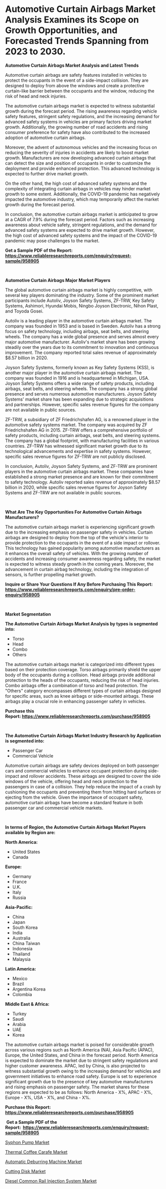<p><h1>Automotive Curtain Airbags Market Analysis Examines its Scope on Growth Opportunities, and Forecasted Trends Spanning from 2023 to 2030.</h1></p><p><strong>Automotive Curtain Airbags Market Analysis and Latest Trends</strong></p>
<p><p>Automotive curtain airbags are safety features installed in vehicles to protect the occupants in the event of a side-impact collision. They are designed to deploy from above the windows and create a protective curtain-like barrier between the occupants and the window, reducing the risk of head and neck injuries.</p><p>The automotive curtain airbags market is expected to witness substantial growth during the forecast period. The rising awareness regarding vehicle safety features, stringent safety regulations, and the increasing demand for advanced safety systems in vehicles are primary factors driving market growth. Additionally, the growing number of road accidents and rising consumer preference for safety have also contributed to the increased adoption of automotive curtain airbags.</p><p>Moreover, the advent of autonomous vehicles and the increasing focus on reducing the severity of injuries in accidents are likely to boost market growth. Manufacturers are now developing advanced curtain airbags that can detect the size and position of occupants in order to customize the deployment and provide enhanced protection. This advanced technology is expected to further drive market growth.</p><p>On the other hand, the high cost of advanced safety systems and the complexity of integrating curtain airbags in vehicles may hinder market growth to some extent. Additionally, the COVID-19 pandemic has negatively impacted the automotive industry, which may temporarily affect the market growth during the forecast period.</p><p>In conclusion, the automotive curtain airbags market is anticipated to grow at a CAGR of 7.9% during the forecast period. Factors such as increasing awareness about vehicle safety, stringent regulations, and the demand for advanced safety systems are expected to drive market growth. However, the high cost of advanced safety systems and the impact of the COVID-19 pandemic may pose challenges to the market.</p></p>
<p><strong>Get a Sample PDF of the Report:&nbsp; <a href="https://www.reliableresearchreports.com/enquiry/request-sample/958905">https://www.reliableresearchreports.com/enquiry/request-sample/958905</a></strong></p>
<p>&nbsp;</p>
<p><strong>Automotive Curtain Airbags Major Market Players</strong></p>
<p><p>The global automotive curtain airbags market is highly competitive, with several key players dominating the industry. Some of the prominent market participants include Autoliv, Joyson Safety Systems, ZF-TRW, Key Safety Systems, Ashimori, Hyundai Mobis, Ningbo Joyson Electronic, Nihon Plast, and Toyoda Gosei.</p><p>Autoliv is a leading player in the automotive curtain airbags market. The company was founded in 1953 and is based in Sweden. Autoliv has a strong focus on safety technology, including airbags, seat belts, and steering wheels. The company has a wide global presence and serves almost every major automotive manufacturer. Autoliv's market share has been growing steadily over the years due to its commitment to innovation and continuous improvement. The company reported total sales revenue of approximately $8.57 billion in 2020.</p><p>Joyson Safety Systems, formerly known as Key Safety Systems (KSS), is another major player in the automotive curtain airbags market. The company was founded in 1916 and is headquartered in Michigan, USA. Joyson Safety Systems offers a wide range of safety products, including airbags, seat belts, and steering wheels. The company has a strong global presence and serves numerous automotive manufacturers. Joyson Safety Systems' market share has been expanding due to strategic acquisitions and partnerships. However, specific sales revenue figures for the company are not available in public sources.</p><p>ZF-TRW, a subsidiary of ZF Friedrichshafen AG, is a renowned player in the automotive safety systems market. The company was acquired by ZF Friedrichshafen AG in 2015. ZF-TRW offers a comprehensive portfolio of safety products, including curtain airbags, seat belts, and steering systems. The company has a global footprint, with manufacturing facilities in various countries. ZF-TRW has witnessed significant market growth due to its technological advancements and expertise in safety systems. However, specific sales revenue figures for ZF-TRW are not publicly disclosed.</p><p>In conclusion, Autoliv, Joyson Safety Systems, and ZF-TRW are prominent players in the automotive curtain airbags market. These companies have established a strong market presence and are known for their commitment to safety technology. Autoliv reported sales revenue of approximately $8.57 billion in 2020, while specific sales revenue figures for Joyson Safety Systems and ZF-TRW are not available in public sources.</p></p>
<p>&nbsp;</p>
<p><strong>What Are The Key Opportunities For Automotive Curtain Airbags Manufacturers?</strong></p>
<p><p>The automotive curtain airbags market is experiencing significant growth due to the increasing emphasis on passenger safety in vehicles. Curtain airbags are designed to deploy from the top of the vehicle's interior to provide protection to the occupants in the event of a side impact or rollover. This technology has gained popularity among automotive manufacturers as it enhances the overall safety of vehicles. With the growing number of accidents and increasing consumer awareness regarding safety, the market is expected to witness steady growth in the coming years. Moreover, the advancement in curtain airbag technology, including the integration of sensors, is further propelling market growth.</p></p>
<p><strong>Inquire or Share Your Questions If Any Before Purchasing This Report: <a href="https://www.reliableresearchreports.com/enquiry/pre-order-enquiry/958905">https://www.reliableresearchreports.com/enquiry/pre-order-enquiry/958905</a></strong></p>
<p>&nbsp;</p>
<p><strong>Market Segmentation</strong></p>
<p><strong>The Automotive Curtain Airbags Market Analysis by types is segmented into:</strong></p>
<p><ul><li>Torso</li><li>Head</li><li>Combo</li><li>Others</li></ul></p>
<p><p>The automotive curtain airbags market is categorized into different types based on their protection coverage. Torso airbags primarily shield the upper body of the occupants during a collision. Head airbags provide additional protection to the heads of the occupants, reducing the risk of head injuries. Combo airbags offer a combination of torso and head protection. The "Others" category encompasses different types of curtain airbags designed for specific areas, such as knee airbags or side-mounted airbags. These airbags play a crucial role in enhancing passenger safety in vehicles.</p></p>
<p><strong>Purchase this Report:&nbsp;<a href="https://www.reliableresearchreports.com/purchase/958905">https://www.reliableresearchreports.com/purchase/958905</a></strong></p>
<p>&nbsp;</p>
<p><strong>The Automotive Curtain Airbags Market Industry Research by Application is segmented into:</strong></p>
<p><ul><li>Passenger Car</li><li>Commercial Vehicle</li></ul></p>
<p><p>Automotive curtain airbags are safety devices deployed on both passenger cars and commercial vehicles to enhance occupant protection during side-impact and rollover accidents. These airbags are designed to cover the side windows of the vehicle, offering head and neck protection to the passengers in case of a collision. They help reduce the impact of a crash by cushioning the occupants and preventing them from hitting hard surfaces or ejecting from the vehicle. Given the importance of occupant safety, automotive curtain airbags have become a standard feature in both passenger car and commercial vehicle markets.</p></p>
<p>&nbsp;</p>
<p><strong>In terms of Region, the Automotive Curtain Airbags Market Players available by Region are:</strong></p>
<p>
    <p> <strong> North America: </strong>
        <ul>
            <li>United States</li>
            <li>Canada</li>
        </ul>
        </p> 
    <p> <strong> Europe: </strong>
        <ul>
            <li>Germany</li>
            <li>France</li>
            <li>U.K.</li>
            <li>Italy</li>
            <li>Russia</li>
        </ul>
        </p> 
    <p> <strong> Asia-Pacific: </strong>
        <ul>
            <li>China</li>
            <li>Japan</li>
            <li>South Korea</li>
            <li>India</li>
            <li>Australia</li>
            <li>China Taiwan</li>
            <li>Indonesia</li>
            <li>Thailand</li>
            <li>Malaysia</li>
        </ul>
        </p> 
    <p> <strong> Latin America: </strong>
        <ul>
            <li>Mexico</li>
            <li>Brazil</li>
            <li>Argentina Korea</li>
            <li>Colombia</li>
        </ul>
        </p> 
    <p> <strong> Middle East & Africa: </strong>
        <ul>
            <li>Turkey</li>
            <li>Saudi</li>
            <li>Arabia</li>
            <li>UAE</li>
            <li>Korea</li>
        </ul>
    </p>
    </p>
<p><p>The automotive curtain airbags market is poised for considerable growth across various regions such as North America (NA), Asia Pacific (APAC), Europe, the United States, and China in the forecast period. North America is expected to dominate the market due to stringent safety regulations and higher customer awareness. APAC, led by China, is also projected to witness substantial growth owing to the increasing demand for vehicles and government initiatives to enhance road safety. Europe is set to experience significant growth due to the presence of key automotive manufacturers and rising emphasis on passenger safety. The market shares for these regions are expected to be as follows: North America - X%, APAC - X%, Europe - X%, USA - X%, and China - X%.</p></p>
<p><strong>Purchase this Report: <a href="https://www.reliableresearchreports.com/purchase/958905">https://www.reliableresearchreports.com/purchase/958905</a></strong></p>
<p>&nbsp;<strong>Get a Sample PDF of the Report:&nbsp;&nbsp;<a href="https://www.reliableresearchreports.com/enquiry/request-sample/958905">https://www.reliableresearchreports.com/enquiry/request-sample/958905</a></strong></p>
<p><strong></strong></p>
<p><p><a href="https://medium.com/@sanjubabarp23/syphon-pump-nbsp-market-focuses-on-market-share-size-and-projected-forecast-till-2030-18724c0bd463">Syphon Pump Market</a></p><p><a href="https://medium.com/@aniket.reportprime23/thermal-coffee-carafe-market-trends-forecast-and-competitive-analysis-to-2030-a2bb0b6799a8">Thermal Coffee Carafe Market</a></p><p><a href="https://github.com/kuntayevaz/Market-Research-Report-List-1/blob/main/automatic-deburring-machine-market.md">Automatic Deburring Machine Market</a></p><p><a href="https://medium.com/@kabirkhanrp23/cutting-disk-market-competitive-analysis-market-trends-and-forecast-to-2030-84f34548838f">Cutting Disk Market</a></p><p><a href="https://github.com/kipkeeva/Market-Research-Report-List-1/blob/main/diesel-common-rail-injection-system-market.md">Diesel Common Rail Injection System Market</a></p></p>
